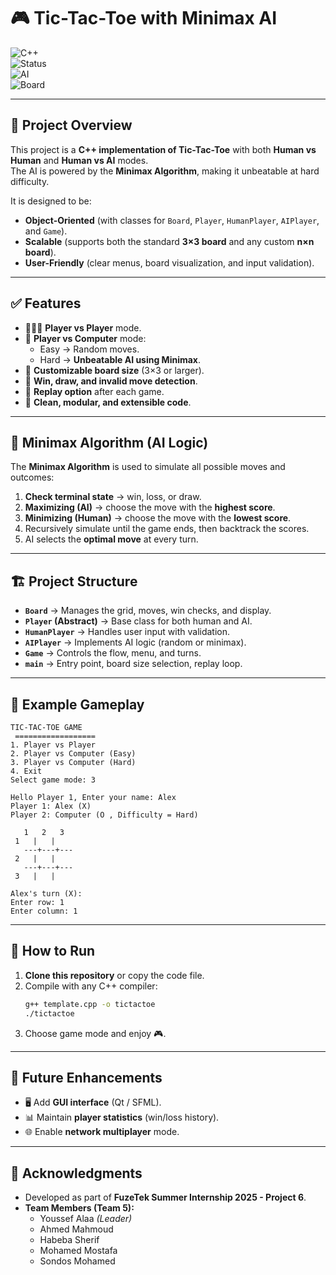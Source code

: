 # 🎮 Tic-Tac-Toe with Minimax AI

![C++](https://img.shields.io/badge/Language-C++-blue.svg)  
![Status](https://img.shields.io/badge/Status-Completed-brightgreen.svg)  
![AI](https://img.shields.io/badge/AI-Minimax_Algorithm-red.svg)  
![Board](https://img.shields.io/badge/Board-Scalable_(n_x_n)-blueviolet.svg)  

---

## 📌 Project Overview
This project is a **C++ implementation of Tic-Tac-Toe** with both **Human vs Human** and **Human vs AI** modes.  
The AI is powered by the **Minimax Algorithm**, making it unbeatable at hard difficulty.  

It is designed to be:
- **Object-Oriented** (with classes for `Board`, `Player`, `HumanPlayer`, `AIPlayer`, and `Game`).  
- **Scalable** (supports both the standard **3×3 board** and any custom **n×n board**).  
- **User-Friendly** (clear menus, board visualization, and input validation).  

---

## ✅️ Features
- 🧑‍🤝‍🧑 **Player vs Player** mode.  
- 🤖 **Player vs Computer** mode:  
  - Easy → Random moves.  
  - Hard → **Unbeatable AI using Minimax**.  
- 🔢 **Customizable board size** (3×3 or larger).  
- 🎯 **Win, draw, and invalid move detection**.  
- 🔄 **Replay option** after each game.  
- 🧹 **Clean, modular, and extensible code**.  

---

## 🧠 Minimax Algorithm (AI Logic)
The **Minimax Algorithm** is used to simulate all possible moves and outcomes:
1. **Check terminal state** → win, loss, or draw.  
2. **Maximizing (AI)** → choose the move with the **highest score**.  
3. **Minimizing (Human)** → choose the move with the **lowest score**.  
4. Recursively simulate until the game ends, then backtrack the scores.  
5. AI selects the **optimal move** at every turn.  

---

## 🏗️ Project Structure
- **`Board`** → Manages the grid, moves, win checks, and display.  
- **`Player` (Abstract)** → Base class for both human and AI.  
- **`HumanPlayer`** → Handles user input with validation.  
- **`AIPlayer`** → Implements AI logic (random or minimax).  
- **`Game`** → Controls the flow, menu, and turns.  
- **`main`** → Entry point, board size selection, replay loop.  

---

## 📸 Example Gameplay
```
TIC-TAC-TOE GAME
 ==================
1. Player vs Player
2. Player vs Computer (Easy)
3. Player vs Computer (Hard)
4. Exit
Select game mode: 3

Hello Player 1, Enter your name: Alex
Player 1: Alex (X)
Player 2: Computer (O , Difficulty = Hard)

   1   2   3
 1   |   |  
   ---+---+---
 2   |   |  
   ---+---+---
 3   |   |  

Alex's turn (X):
Enter row: 1
Enter column: 1
```

---

## 🚀 How to Run
1. **Clone this repository** or copy the code file.  
2. Compile with any C++ compiler:
   ```bash
   g++ template.cpp -o tictactoe
   ./tictactoe
   ```
3. Choose game mode and enjoy 🎮.  

---

## 💫 Future Enhancements
- 🖥️ Add **GUI interface** (Qt / SFML).  
- 📊 Maintain **player statistics** (win/loss history).  
- 🌐 Enable **network multiplayer** mode.
  
---

## 🏅 Acknowledgments
- Developed as part of **FuzeTek Summer Internship 2025 - Project 6**.  
- **Team Members (Team 5):**  
  - Youssef Alaa *(Leader)*  
  - Ahmed Mahmoud  
  - Habeba Sherif  
  - Mohamed Mostafa  
  - Sondos Mohamed  

